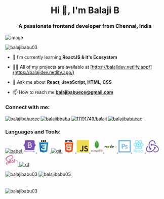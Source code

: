 <h1 align="center">Hi 👋, I'm Balaji B</h1>
<h3 align="center">A passionate frontend developer from Chennai, India</h3>
<img align="center" alt="image" src="" ></img>

<p align="left"> <img src="https://komarev.com/ghpvc/?username=balajibabu03&label=Profile%20views&color=0e75b6&style=flat" alt="balajibabu03" /> </p>

- 🌱 I’m currently learning **ReactJS & it's Ecosystem**

- 👨‍💻 All of my projects are available at [https://balajidev.netlify.app/](https://balajidev.netlify.app/)

- 💬 Ask me about **React, JavaScript, HTML, CSS**

- 📫 How to reach me **balajibabuece@gmail.com**

<h3 align="left">Connect with me:</h3>
<p align="left">
<a href="https://twitter.com/balajibabuece" target="blank"><img align="center" src="https://raw.githubusercontent.com/rahuldkjain/github-profile-readme-generator/master/src/images/icons/Social/twitter.svg" alt="balajibabuece" height="30" width="40" /></a>
<a href="https://linkedin.com/in/balajibbabu" target="blank"><img align="center" src="https://raw.githubusercontent.com/rahuldkjain/github-profile-readme-generator/master/src/images/icons/Social/linked-in-alt.svg" alt="balajibbabu" height="30" width="40" /></a>
<a href="https://stackoverflow.com/users/11191749/balaji" target="blank"><img align="center" src="https://raw.githubusercontent.com/rahuldkjain/github-profile-readme-generator/master/src/images/icons/Social/stack-overflow.svg" alt="11191749/balaji" height="30" width="40" /></a>
<a href="https://www.hackerrank.com/balajibabuece" target="blank"><img align="center" src="https://raw.githubusercontent.com/rahuldkjain/github-profile-readme-generator/master/src/images/icons/Social/hackerrank.svg" alt="balajibabuece" height="30" width="40" /></a>
</p>

<h3 align="left">Languages and Tools:</h3>
<p align="left"> <a href="https://babeljs.io/" target="_blank" rel="noreferrer"> <img src="https://www.vectorlogo.zone/logos/babeljs/babeljs-icon.svg" alt="babel" width="40" height="40"/> </a> <a href="https://getbootstrap.com" target="_blank" rel="noreferrer"> <img src="https://raw.githubusercontent.com/devicons/devicon/master/icons/bootstrap/bootstrap-plain-wordmark.svg" alt="bootstrap" width="40" height="40"/> </a> <a href="https://www.w3schools.com/css/" target="_blank" rel="noreferrer"> <img src="https://raw.githubusercontent.com/devicons/devicon/master/icons/css3/css3-original-wordmark.svg" alt="css3" width="40" height="40"/> </a> <a href="https://git-scm.com/" target="_blank" rel="noreferrer"> <img src="https://www.vectorlogo.zone/logos/git-scm/git-scm-icon.svg" alt="git" width="40" height="40"/> </a> <a href="https://www.w3.org/html/" target="_blank" rel="noreferrer"> <img src="https://raw.githubusercontent.com/devicons/devicon/master/icons/html5/html5-original-wordmark.svg" alt="html5" width="40" height="40"/> </a> <a href="https://developer.mozilla.org/en-US/docs/Web/JavaScript" target="_blank" rel="noreferrer"> <img src="https://raw.githubusercontent.com/devicons/devicon/master/icons/javascript/javascript-original.svg" alt="javascript" width="40" height="40"/> </a> <a href="https://www.mongodb.com/" target="_blank" rel="noreferrer"> <img src="https://raw.githubusercontent.com/devicons/devicon/master/icons/mongodb/mongodb-original-wordmark.svg" alt="mongodb" width="40" height="40"/> </a> <a href="https://nodejs.org" target="_blank" rel="noreferrer"> <img src="https://raw.githubusercontent.com/devicons/devicon/master/icons/nodejs/nodejs-original-wordmark.svg" alt="nodejs" width="40" height="40"/> </a> <a href="https://www.photoshop.com/en" target="_blank" rel="noreferrer"> <img src="https://raw.githubusercontent.com/devicons/devicon/master/icons/photoshop/photoshop-line.svg" alt="photoshop" width="40" height="40"/> </a> <a href="https://reactjs.org/" target="_blank" rel="noreferrer"> <img src="https://raw.githubusercontent.com/devicons/devicon/master/icons/react/react-original-wordmark.svg" alt="react" width="40" height="40"/> </a> <a href="https://redux.js.org" target="_blank" rel="noreferrer"> <img src="https://raw.githubusercontent.com/devicons/devicon/master/icons/redux/redux-original.svg" alt="redux" width="40" height="40"/> </a> <a href="https://sass-lang.com" target="_blank" rel="noreferrer"> <img src="https://raw.githubusercontent.com/devicons/devicon/master/icons/sass/sass-original.svg" alt="sass" width="40" height="40"/> </a> <a href="https://www.adobe.com/products/xd.html" target="_blank" rel="noreferrer"> <img src="https://cdn.worldvectorlogo.com/logos/adobe-xd.svg" alt="xd" width="40" height="40"/> </a> </p>

<p><img align="left" style="padding-bottom: 20px;" src="https://github-readme-stats.vercel.app/api/top-langs?username=balajibabu03&show_icons=true&locale=en&layout=compact" alt="balajibabu03" /></p>

<p>&nbsp;<img align="center" style="padding-bottom: 20px;"  src="https://github-readme-stats.vercel.app/api?username=balajibabu03&show_icons=true&locale=en" alt="balajibabu03" /></p>

<p><img align="center" src="https://github-readme-streak-stats.herokuapp.com/?user=balajibabu03&" alt="balajibabu03" /></p>
